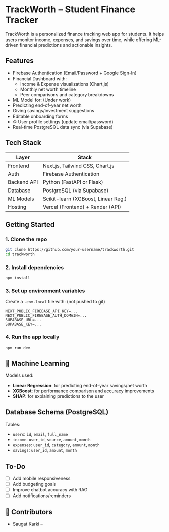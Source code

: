 # TrackWorth – Student Finance Tracker

TrackWorth is a personalized finance tracking web app for students. It helps users monitor income, expenses, and savings over time, while offering ML-driven financial predictions and actionable insights.

## Features

- Firebase Authentication (Email/Password + Google Sign-In)
- Financial Dashboard with:
  - Income & Expense visualizations (Chart.js)
  - Monthly net worth timeline
  - Peer comparisons and category breakdowns
-  ML Model for: (Under work)
  - Predicting end-of-year net worth
  - Giving savings/investment suggestions
- Editable onboarding forms
- ⚙️ User profile settings (update email/password)
- Real-time PostgreSQL data sync (via Supabase)

## Tech Stack

| Layer        | Stack                                |
|--------------|--------------------------------------|
| Frontend     | Next.js, Tailwind CSS, Chart.js      |
| Auth         | Firebase Authentication              |
| Backend API  | Python (FastAPI or Flask)            |
| Database     | PostgreSQL (via Supabase)            |
| ML Models    | Scikit-learn (XGBoost, Linear Reg.)  |
| Hosting      | Vercel (Frontend) + Render (API)     |


##  Getting Started

### 1. Clone the repo

```bash
git clone https://github.com/your-username/trackworth.git
cd trackworth
```

### 2. Install dependencies

```bash
npm install
```

### 3. Set up environment variables

Create a `.env.local` file with: (not pushed to git)

```
NEXT_PUBLIC_FIREBASE_API_KEY=...
NEXT_PUBLIC_FIREBASE_AUTH_DOMAIN=...
SUPABASE_URL=...
SUPABASE_KEY=...
```

### 4. Run the app locally

```bash
npm run dev
```

## 🧠 Machine Learning

Models used:

- **Linear Regression**: for predicting end-of-year savings/net worth
- **XGBoost**: for performance comparison and accuracy improvements
- **SHAP**: for explaining predictions to the user

##  Database Schema (PostgreSQL)

Tables:

- `users`: `id`, `email`, `full_name`
- `income`: `user_id`, `source`, `amount`, `month`
- `expenses`: `user_id`, `category`, `amount`, `month`
- `savings`: `user_id`, `amount`, `month`

## To-Do

- [ ] Add mobile responsiveness
- [ ] Add budgeting goals
- [ ] Improve chatbot accuracy with RAG
- [ ] Add notifications/reminders

## 🙌 Contributors

- Saugat Karki – 



